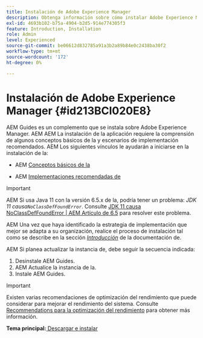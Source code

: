 ```yaml
---
title: Instalación de Adobe Experience Manager
description: Obtenga información sobre cómo instalar Adobe Experience Manager
exl-id: 4693b102-b75a-4904-b2d5-914e774305f3
feature: Introduction, Installation
role: Admin
level: Experienced
source-git-commit: be06612d832785a91a3b2a89b84e0c2438ba30f2
workflow-type: tm+mt
source-wordcount: '172'
ht-degree: 0%

---
```


# Instalación de Adobe Experience Manager {#id213BCI020E8}

AEM Guides es un complemento que se instala sobre Adobe Experience Manager. AEM AEM La instalación de la aplicación requiere la comprensión de algunos conceptos básicos de la y escenarios de implementación recomendados. AEM Los siguientes vínculos le ayudarán a iniciarse en la instalación de la:

- AEM [Conceptos básicos de la](https://helpx.adobe.com/experience-manager/6-5/sites/deploying/using/deploy.html#BasicConcepts)

- AEM [Implementaciones recomendadas de](https://helpx.adobe.com/experience-manager/6-5/sites/deploying/using/recommended-deploys.html)


>[!IMPORTANT]
>
> AEM Si usa Java 11 con la versión 6.5.x de la, podría tener un problema: *JDK 11 causa`NoClassDefFoundError`*. Consulte [JDK 11 causa NoClassDefFoundError \| AEM Artículo de 6.5](https://helpx.adobe.com/experience-manager/kb/jdk-11-causes-noclassdeffounderror---aem-6-5.html) para resolver este problema.

AEM Una vez que haya identificado la estrategia de implementación que mejor se adapta a su organización, realice el proceso de instalación tal como se describe en la sección *[Introducción](https://helpx.adobe.com/experience-manager/6-5/sites/deploying/using/deploy.html#GettingStarted)* de la documentación de.

AEM Si planea actualizar la instancia de, debe seguir la secuencia indicada:

1. Desinstale AEM Guides.
1. AEM Actualice la instancia de la.
1. Instale AEM Guides.

>[!IMPORTANT]
>
> Existen varias recomendaciones de optimización del rendimiento que puede considerar para mejorar el rendimiento del sistema. Consulte [Recommendations para la optimización del rendimiento](download-install-recommend-perf-optimiz.md#) para obtener más información.

**Tema principal:**[ Descargar e instalar](download-install.md)
